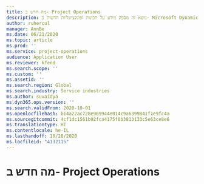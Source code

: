 ```yaml
---
title: מה חדש ב- Project Operations
description: נושא זה מספק מידע על תכונות ופונקציונליות חדשות ב- Microsoft Dynamics 365 Project operations.
author: ruhercul
manager: AnnBe
ms.date: 06/21/2020
ms.topic: article
ms.prod: ''
ms.service: project-operations
audience: Application User
ms.reviewer: kfend
ms.search.scope: ''
ms.custom: ''
ms.assetid: ''
ms.search.region: Global
ms.search.industry: Service industries
ms.author: suvaidya
ms.dyn365.ops.version: ''
ms.search.validFrom: 2020-10-01
ms.openlocfilehash: b14a22ac728e969944e014c9a6399841f1e9fc4a
ms.sourcegitcommit: 4cf1dc1561b92fca4175f0b3813133c5e63ce8e6
ms.translationtype: HT
ms.contentlocale: he-IL
ms.lasthandoff: 10/28/2020
ms.locfileid: "4132115"
---
```

# <a name="whats-new-in-project-operations"></a>מה חדש ב- Project Operations
